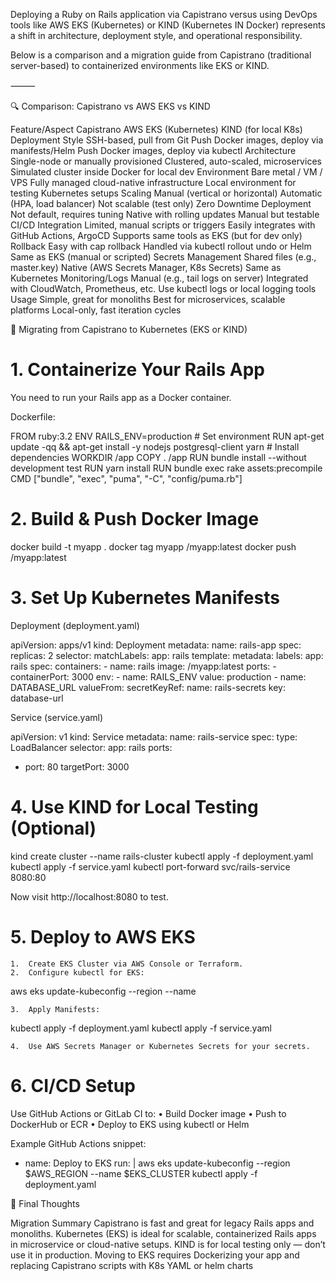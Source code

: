 Deploying a Ruby on Rails application via Capistrano versus using DevOps tools like AWS EKS (Kubernetes) or KIND (Kubernetes IN Docker) represents a shift in architecture, deployment style, and operational responsibility.

Below is a comparison and a migration guide from Capistrano (traditional server-based) to containerized environments like EKS or KIND.

⸻

🔍 Comparison: Capistrano vs AWS EKS vs KIND

Feature/Aspect	Capistrano	AWS EKS (Kubernetes)	KIND (for local K8s)
Deployment Style	SSH-based, pull from Git	Push Docker images, deploy via manifests/Helm	Push Docker images, deploy via kubectl
Architecture	Single-node or manually provisioned	Clustered, auto-scaled, microservices	Simulated cluster inside Docker for local dev
Environment	Bare metal / VM / VPS	Fully managed cloud-native infrastructure	Local environment for testing Kubernetes setups
Scaling	Manual (vertical or horizontal)	Automatic (HPA, load balancer)	Not scalable (test only)
Zero Downtime Deployment	Not default, requires tuning	Native with rolling updates	Manual but testable
CI/CD Integration	Limited, manual scripts or triggers	Easily integrates with GitHub Actions, ArgoCD	Supports same tools as EKS (but for dev only)
Rollback	Easy with cap rollback	Handled via kubectl rollout undo or Helm	Same as EKS (manual or scripted)
Secrets Management	Shared files (e.g., master.key)	Native (AWS Secrets Manager, K8s Secrets)	Same as Kubernetes
Monitoring/Logs	Manual (e.g., tail logs on server)	Integrated with CloudWatch, Prometheus, etc.	Use kubectl logs or local logging tools
Usage	Simple, great for monoliths	Best for microservices, scalable platforms	Local-only, fast iteration cycles

🧭 Migrating from Capistrano to Kubernetes (EKS or KIND)

# 1. Containerize Your Rails App

You need to run your Rails app as a Docker container.

Dockerfile:

FROM ruby:3.2
ENV RAILS_ENV=production # Set environment
RUN apt-get update -qq && apt-get install -y nodejs postgresql-client yarn # Install dependencies
WORKDIR /app
COPY . /app
RUN bundle install --without development test
RUN yarn install
RUN bundle exec rake assets:precompile
CMD ["bundle", "exec", "puma", "-C", "config/puma.rb"]

# 2. Build & Push Docker Image

docker build -t myapp .
docker tag myapp <your-dockerhub-or-ecr-repo>/myapp:latest
docker push <your-dockerhub-or-ecr-repo>/myapp:latest

# 3. Set Up Kubernetes Manifests

Deployment (deployment.yaml)

apiVersion: apps/v1
kind: Deployment
metadata:
  name: rails-app
spec:
  replicas: 2
  selector:
    matchLabels:
      app: rails
  template:
    metadata:
      labels:
        app: rails
    spec:
      containers:
      - name: rails
        image: <your-docker-repo>/myapp:latest
        ports:
        - containerPort: 3000
        env:
        - name: RAILS_ENV
          value: production
        - name: DATABASE_URL
          valueFrom:
            secretKeyRef:
              name: rails-secrets
              key: database-url

Service (service.yaml)

apiVersion: v1
kind: Service
metadata:
  name: rails-service
spec:
  type: LoadBalancer
  selector:
    app: rails
  ports:
  - port: 80
    targetPort: 3000

# 4. Use KIND for Local Testing (Optional)

kind create cluster --name rails-cluster
kubectl apply -f deployment.yaml
kubectl apply -f service.yaml
kubectl port-forward svc/rails-service 8080:80

Now visit http://localhost:8080 to test.

# 5. Deploy to AWS EKS
	1.	Create EKS Cluster via AWS Console or Terraform.
	2.	Configure kubectl for EKS:

aws eks update-kubeconfig --region <region> --name <cluster-name>


	3.	Apply Manifests:

kubectl apply -f deployment.yaml
kubectl apply -f service.yaml


	4.	Use AWS Secrets Manager or Kubernetes Secrets for your secrets.


# 6. CI/CD Setup

Use GitHub Actions or GitLab CI to:
	•	Build Docker image
	•	Push to DockerHub or ECR
	•	Deploy to EKS using kubectl or Helm

Example GitHub Actions snippet:

- name: Deploy to EKS
  run: |
    aws eks update-kubeconfig --region $AWS_REGION --name $EKS_CLUSTER
    kubectl apply -f deployment.yaml


🏁 Final Thoughts

Migration Summary
Capistrano is fast and great for legacy Rails apps and monoliths.
Kubernetes (EKS) is ideal for scalable, containerized Rails apps in microservice or cloud-native setups.
KIND is for local testing only — don’t use it in production.
Moving to EKS requires Dockerizing your app and replacing Capistrano scripts with K8s YAML or helm charts
